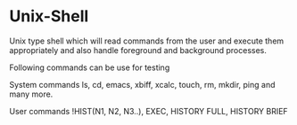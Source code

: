 # Unix-Shell
Unix type shell which will read commands from the user and execute them appropriately and also handle foreground and background processes.

Following commands can be use for testing

System commands
 ls, cd, emacs, xbiff, xcalc, touch, rm, mkdir, ping and many more.
 
User commands
 !HIST(N1, N2, N3..), EXEC, HISTORY FULL, HISTORY BRIEF
 
